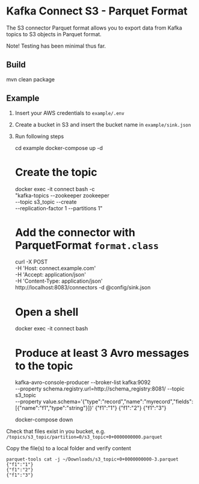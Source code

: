 Kafka Connect S3 - Parquet Format
===

The S3 connector Parquet format allows you to export data from Kafka topics to S3 objects in Parquet format.

Note! Testing has been minimal thus far.

Build
---

mvn clean package


Example
---

1. Insert your AWS credentials to `example/.env`
2. Create a bucket in S3 and insert the bucket name in `example/sink.json`
3. Run following steps


    cd example
    docker-compose up -d
      
    # Create the topic
    docker exec -it connect bash -c \
      "kafka-topics --zookeeper zookeeper \
      --topic s3_topic --create \
      --replication-factor 1 --partitions 1"
  
    # Add the connector with ParquetFormat `format.class`       
    curl -X POST \
      -H 'Host: connect.example.com' \
      -H 'Accept: application/json' \
      -H 'Content-Type: application/json' \
      http://localhost:8083/connectors -d @config/sink.json
         
    # Open a shell 
    docker exec -it connect bash 
       
    # Produce at least 3 Avro messages to the topic
    kafka-avro-console-producer --broker-list kafka:9092 \
      --property schema.registry.url=http://schema_registry:8081/ --topic s3_topic \
      --property value.schema='{"type":"record","name":"myrecord","fields":[{"name":"f1","type":"string"}]}'
    {"f1":"1"}
    {"f1":"2"}
    {"f1":"3"}
  
    docker-compose down

Check that files exist in you bucket, e.g.
`/topics/s3_topic/partition=0/s3_topic+0+0000000000.parquet`

Copy the file(s) to a local folder and verify content

    parquet-tools cat -j ~/Downloads/s3_topic+0+0000000000-3.parquet
    {"f1":"1"}
    {"f1":"2"}
    {"f1":"3"}
